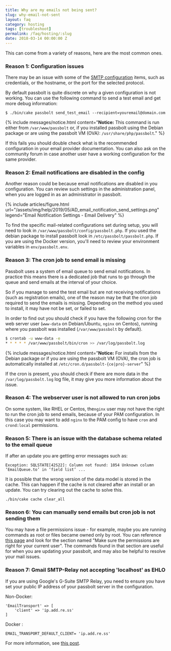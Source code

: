 ```yaml
---
title: Why are my emails not being sent?
slug: why-email-not-sent
layout: faq
category: hosting
tags: [troubleshoot]
permalink: /faq/hosting/:slug
date: 2018-03-14 00:00:00 Z
---
```


This can come from a variety of reasons, here are the most common ones.

### Reason 1: Configuration issues

There may be an issue with some of the [SMTP configuration](/configure/email/setup)
items, such as credentials, or the hostname, or the port for the selected protocol.

By default passbolt is quite discrete on why a given configuration is not working. You can use the following
command to send a test email and get more debug information:

```shell
$ ./bin/cake passbolt send_test_email --recipient=youremail@domain.com
```

{% include messages/notice.html
    content="<b>Notice:</b> This command is run either from <code>/var/www/passbolt</code> or, if you installed passbolt using the Debian package or
    are using the passbolt VM (OVA): <code>/usr/share/php/passbolt</code>."
%}

If this fails you should double check what is the recommended configuration in your email provider documentation.
You can also ask on the community forum in case another user have a working configuration for the same provider.

### Reason 2: Email notifications are disabled in the config

Another reason could be because email notifications are disabled in you configuration.
You can review such settings in the administration panel, when you are logged in as an administrator in passbolt.

{% include articles/figure.html
    url="/assets/img/help/2019/05/AD_email_notification_send_settings.png"
    legend="Email Notification Settings - Email Delivery"
%}

To find the specific mail-related configurations set during setup, you will need to look
in `/var/www/passbolt/config/passbolt.php`. If you used the debian package to install passbolt
look in `/etc/passbolt/passbolt.php`.
If you are using the Docker version, you'll need to review your environment variables in `env/passbolt.env`.

### Reason 3: The cron job to send email is missing

Passbolt uses a system of email queue to send email notifications.
In practice this means there is a dedicated job that runs to go through the queue and send
emails at the interval of your choice.

So if you manage to send the test email but are not receiving notifications (such as registration emails),
one of the reason may be that the cron job required to send the emails is missing.
Depending on the method you used to install, it may have not be set, or failed to set.

In order to find out you should check if you have the following cron for the web server user
(`www-data` on Debian/Ubuntu, `nginx` on Centos), running where you passbolt was installed
(`/var/www/passbolt` by default).
```bash
$ crontab -u www-data -e
* * * * * /var/www/passbolt/bin/cron >> /var/log/passbolt.log
```

{% include messages/notice.html
    content="<b>Notice:</b> For installs from the Debian package or
    if you are using the passbolt VM (OVA), the cron job is automatically installed
    at <code>/etc/cron.d/passbolt-{ce|pro}-server</code>"
%}

If the cron is present, you should check if there are more data in the `/var/log/passbolt.log` log file,
it may give you more information about the issue.

### Reason 4: The webserver user is not allowed to run cron jobs

On some system, like RHEL or Centos, the`nginx` user may not have the right to run the cron job to send emails,
because of your PAM configuration. In this case you may want to add `nginx` to the PAM config to have `cron`
and `crond:local` permissions.

### Reason 5: There is an issue with the database schema related to the email queue

If after an update you are getting error messages such as:
```
Exception: SQLSTATE[42S22]: Column not found: 1054 Unknown column ‘EmailQueue.to’ in ‘field list’ ...
```

It is possible that the wrong version of the data model is stored in the cache. This can happen
if the cache is not cleared after an install or an update. You can try clearing out the cache to solve this.

```
./bin/cake cache clear_all
```

### Reason 6: You can manually send emails but cron job is not sending them

You may have a file permissions issue - for example, maybe you are running commands as root or files became
owned only by root. You can reference [this page](/hosting/update/install-scripts.html) and look for the
section named "Make sure the permissions are right for your current user". The commands found in that section
are useful for when you are updating your passbolt, and may also be helpful to resolve your mail issues.

### Reason 7: Gmail SMTP-Relay not accepting 'localhost' as EHLO

If you are using Google's G-Suite SMTP Relay, you need to ensure you have set your public IP address of your passbolt server in the  configuration.

Non-Docker: 
```
'EmailTransport' => [
    'client' => 'ip.add.re.ss'
]
```
Docker : 
```
EMAIL_TRANSPORT_DEFAULT_CLIENT= 'ip.add.re.ss'
```
For more information, see [this post](https://community.passbolt.com/t/email-not-working-smtp-relay-gmail/3281).
